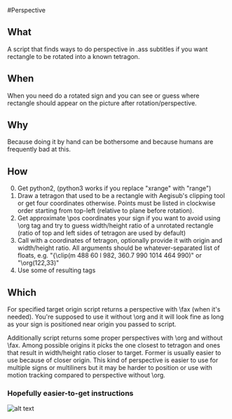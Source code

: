 #Perspective
## What
A script that finds ways to do perspective in .ass subtitles if you want rectangle to be rotated into a known tetragon.
## When
When you need do a rotated sign and you can see or guess where rectangle should appear on the picture after rotation/perspective.
## Why
Because doing it by hand can be bothersome and because humans are frequently bad at this.
## How
0. Get python2, (python3 works if you replace "xrange" with "range")
1. Draw a tetragon that used to be a rectangle with Aegisub's clipping tool or get four coordinates otherwise. Points must be listed in clockwise order starting from top-left (relative to plane before rotation).
2. Get approximate \pos coordinates your sign if you want to avoid using \org tag and try to guess width/height ratio of a unrotated rectangle (ratio of top and left sides of tetragon are used by default)
3. Call with a coordinates of tetragon, optionally provide it with origin and width/height ratio. All arguments should be whatever-separated list of floats, e.g. "{\clip(m 488 60 l 982, 360.7 990 1014 464 990)" or "\org(122,33)"
4. Use some of resulting tags

## Which
For specified target origin script returns a perspective with \fax (when it's needed).
You're supposed to use it without \org and it will look fine as long as your sign is positioned near origin you passed to script.

Additionally script returns some proper perspectives with \org and without \fax.
Among possible origins it picks the one closest to tetragon and ones that result in width/height ratio closer to target.
Former is usually easier to use because of closer origin.
This kind of perspective is easier to use for multiple signs or multiliners but it may be harder to position or use with motion tracking compared to perspective without \org.

### Hopefully easier-to-get instructions
![alt text](http://puu.sh/umBNo/d9c55343fa.png "old version of script, though")